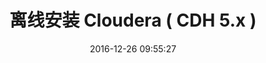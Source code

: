 ---
title: 离线安装 Cloudera ( CDH 5.x )
date: 2016-12-26 09:55:27
tags: [cdh,大数据,hadoop]
categories: [技术积累]
---